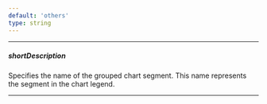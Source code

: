 ```yaml
---
default: 'others'
type: string
---
```

---
##### shortDescription
Specifies the name of the grouped chart segment. This name represents the segment in the chart legend.

---
